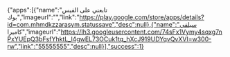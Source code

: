{"apps":[{"name":"تابعني على الفيس بوك","imageurl":"","link":"https://play.google.com/store/apps/details?id=com.mhmdkzzarasym.statussave","desc":null},{"name":"سيلفي كاميرا","imageurl":"https://lh3.googleusercontent.com/74sFx1Vymy4sqxg7nPxYUEpQ3bFsfYhktL_l4gwEL73OCuk1tq_hXcJ919UDYqvQvXVI=w300-rw","link":"55555555","desc":null}],"success":1}
